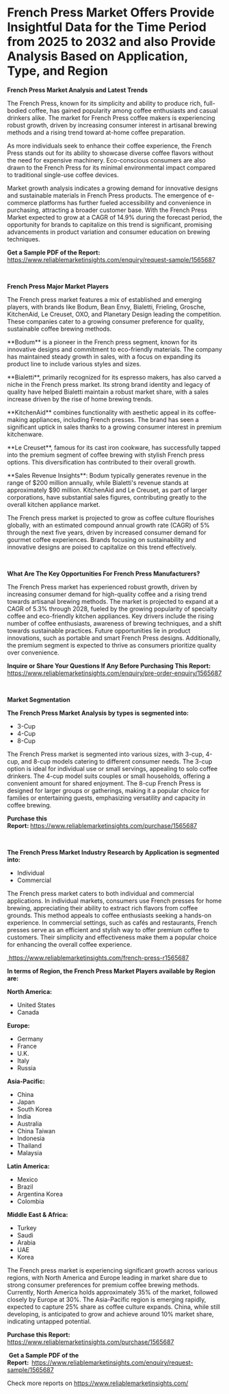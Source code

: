 <p><h1>French Press Market Offers Provide Insightful Data for the Time Period from 2025 to 2032 and also Provide Analysis Based on Application, Type, and Region</h1></p><p><strong>French Press Market Analysis and Latest Trends</strong></p>
<p><p>The French Press, known for its simplicity and ability to produce rich, full-bodied coffee, has gained popularity among coffee enthusiasts and casual drinkers alike. The market for French Press coffee makers is experiencing robust growth, driven by increasing consumer interest in artisanal brewing methods and a rising trend toward at-home coffee preparation. </p><p>As more individuals seek to enhance their coffee experience, the French Press stands out for its ability to showcase diverse coffee flavors without the need for expensive machinery. Eco-conscious consumers are also drawn to the French Press for its minimal environmental impact compared to traditional single-use coffee devices. </p><p>Market growth analysis indicates a growing demand for innovative designs and sustainable materials in French Press products. The emergence of e-commerce platforms has further fueled accessibility and convenience in purchasing, attracting a broader customer base. With the French Press Market expected to grow at a CAGR of 14.9% during the forecast period, the opportunity for brands to capitalize on this trend is significant, promising advancements in product variation and consumer education on brewing techniques.</p></p>
<p><strong>Get a Sample PDF of the Report:&nbsp;</strong> <a href="https://www.reliablemarketinsights.com/enquiry/request-sample/1565687?utm_campaign=2206&utm_medium=2&utm_source=Github&utm_content=ia&utm_term=05022025&utm_id=french-press">https://www.reliablemarketinsights.com/enquiry/request-sample/1565687</a></p>
<p>&nbsp;</p>
<p><strong>French Press Major Market Players</strong></p>
<p><p>The French press market features a mix of established and emerging players, with brands like Bodum, Bean Envy, Bialetti, Frieling, Grosche, KitchenAid, Le Creuset, OXO, and Planetary Design leading the competition. These companies cater to a growing consumer preference for quality, sustainable coffee brewing methods.</p><p>**Bodum** is a pioneer in the French press segment, known for its innovative designs and commitment to eco-friendly materials. The company has maintained steady growth in sales, with a focus on expanding its product line to include various styles and sizes. </p><p>**Bialetti**, primarily recognized for its espresso makers, has also carved a niche in the French press market. Its strong brand identity and legacy of quality have helped Bialetti maintain a robust market share, with a sales increase driven by the rise of home brewing trends.</p><p>**KitchenAid** combines functionality with aesthetic appeal in its coffee-making appliances, including French presses. The brand has seen a significant uptick in sales thanks to a growing consumer interest in premium kitchenware.</p><p>**Le Creuset**, famous for its cast iron cookware, has successfully tapped into the premium segment of coffee brewing with stylish French press options. This diversification has contributed to their overall growth.</p><p>**Sales Revenue Insights**: Bodum typically generates revenue in the range of $200 million annually, while Bialetti's revenue stands at approximately $90 million. KitchenAid and Le Creuset, as part of larger corporations, have substantial sales figures, contributing greatly to the overall kitchen appliance market.</p><p>The French press market is projected to grow as coffee culture flourishes globally, with an estimated compound annual growth rate (CAGR) of 5% through the next five years, driven by increased consumer demand for gourmet coffee experiences. Brands focusing on sustainability and innovative designs are poised to capitalize on this trend effectively.</p></p>
<p>&nbsp;</p>
<p><strong>What Are The Key Opportunities For French Press Manufacturers?</strong></p>
<p><p>The French Press market has experienced robust growth, driven by increasing consumer demand for high-quality coffee and a rising trend towards artisanal brewing methods. The market is projected to expand at a CAGR of 5.3% through 2028, fueled by the growing popularity of specialty coffee and eco-friendly kitchen appliances. Key drivers include the rising number of coffee enthusiasts, awareness of brewing techniques, and a shift towards sustainable practices. Future opportunities lie in product innovations, such as portable and smart French Press designs. Additionally, the premium segment is expected to thrive as consumers prioritize quality over convenience.</p></p>
<p><strong>Inquire or Share Your Questions If Any Before Purchasing This Report:</strong> <a href="https://www.reliablemarketinsights.com/enquiry/pre-order-enquiry/1565687?utm_campaign=2206&utm_medium=2&utm_source=Github&utm_content=ia&utm_term=05022025&utm_id=french-press">https://www.reliablemarketinsights.com/enquiry/pre-order-enquiry/1565687</a></p>
<p>&nbsp;</p>
<p><strong>Market Segmentation</strong></p>
<p><strong>The French Press Market Analysis by types is segmented into:</strong></p>
<p><ul><li>3-Cup</li><li>4-Cup</li><li>8-Cup</li></ul></p>
<p><p>The French Press market is segmented into various sizes, with 3-cup, 4-cup, and 8-cup models catering to different consumer needs. The 3-cup option is ideal for individual use or small servings, appealing to solo coffee drinkers. The 4-cup model suits couples or small households, offering a convenient amount for shared enjoyment. The 8-cup French Press is designed for larger groups or gatherings, making it a popular choice for families or entertaining guests, emphasizing versatility and capacity in coffee brewing.</p></p>
<p><strong>Purchase this Report:&nbsp;</strong><a href="https://www.reliablemarketinsights.com/purchase/1565687?utm_campaign=2206&utm_medium=2&utm_source=Github&utm_content=ia&utm_term=05022025&utm_id=french-press">https://www.reliablemarketinsights.com/purchase/1565687</a></p>
<p>&nbsp;</p>
<p><strong>The French Press Market Industry Research by Application is segmented into:</strong></p>
<p><ul><li>Individual</li><li>Commercial</li></ul></p>
<p><p>The French press market caters to both individual and commercial applications. In individual markets, consumers use French presses for home brewing, appreciating their ability to extract rich flavors from coffee grounds. This method appeals to coffee enthusiasts seeking a hands-on experience. In commercial settings, such as cafés and restaurants, French presses serve as an efficient and stylish way to offer premium coffee to customers. Their simplicity and effectiveness make them a popular choice for enhancing the overall coffee experience.</p></p>
<p><a href="https://www.reliablemarketinsights.com/french-press-r1565687?utm_campaign=2206&utm_medium=2&utm_source=Github&utm_content=ia&utm_term=05022025&utm_id=french-press">&nbsp;https://www.reliablemarketinsights.com/french-press-r1565687</a></p>
<p><strong>In terms of Region, the French Press Market Players available by Region are:</strong></p>
<p>
    <p> <strong> North America: </strong>
        <ul>
            <li>United States</li>
            <li>Canada</li>
        </ul>
        </p> 
    <p> <strong> Europe: </strong>
        <ul>
            <li>Germany</li>
            <li>France</li>
            <li>U.K.</li>
            <li>Italy</li>
            <li>Russia</li>
        </ul>
        </p> 
    <p> <strong> Asia-Pacific: </strong>
        <ul>
            <li>China</li>
            <li>Japan</li>
            <li>South Korea</li>
            <li>India</li>
            <li>Australia</li>
            <li>China Taiwan</li>
            <li>Indonesia</li>
            <li>Thailand</li>
            <li>Malaysia</li>
        </ul>
        </p> 
    <p> <strong> Latin America: </strong>
        <ul>
            <li>Mexico</li>
            <li>Brazil</li>
            <li>Argentina Korea</li>
            <li>Colombia</li>
        </ul>
        </p> 
    <p> <strong> Middle East & Africa: </strong>
        <ul>
            <li>Turkey</li>
            <li>Saudi</li>
            <li>Arabia</li>
            <li>UAE</li>
            <li>Korea</li>
        </ul>
    </p>
    </p>
<p><p>The French press market is experiencing significant growth across various regions, with North America and Europe leading in market share due to strong consumer preferences for premium coffee brewing methods. Currently, North America holds approximately 35% of the market, followed closely by Europe at 30%. The Asia-Pacific region is emerging rapidly, expected to capture 25% share as coffee culture expands. China, while still developing, is anticipated to grow and achieve around 10% market share, indicating untapped potential.</p></p>
<p><strong>Purchase this Report: </strong><a href="https://www.reliablemarketinsights.com/purchase/1565687?utm_campaign=2206&utm_medium=2&utm_source=Github&utm_content=ia&utm_term=05022025&utm_id=french-press">https://www.reliablemarketinsights.com/purchase/1565687</a></p>
<p>&nbsp;<strong>Get a Sample PDF of the Report:&nbsp;&nbsp;</strong><a href="https://www.reliablemarketinsights.com/enquiry/request-sample/1565687?utm_campaign=2206&utm_medium=2&utm_source=Github&utm_content=ia&utm_term=05022025&utm_id=french-press">https://www.reliablemarketinsights.com/enquiry/request-sample/1565687</a></p>
<p><strong></strong></p>
<p>Check more reports on <a href="https://www.reliablemarketinsights.com/?utm_campaign=2206&utm_medium=2&utm_source=Github&utm_content=ia&utm_term=05022025&utm_id=french-press">https://www.reliablemarketinsights.com/</a></p>